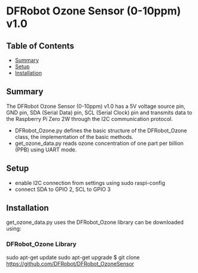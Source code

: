 # DFRobot Ozone Sensor (0-10ppm) v1.0
## Table of Contents

* [Summary](#Summary)
* [Setup](#Setup)
* [Installation](#Installation)


## Summary

The DFRobot Ozone Sensor (0-10ppm) v1.0 has a 5V voltage source pin, GND pin, SDA (Serial Data) pin, SCL (Serial Clock) pin and transmits data to the Raspberry Pi Zero 2W through the I2C communication protocol.

* DFRobot_Ozone.py defines the basic structure of the DFRobot_Ozone class, the implementation of the basic methods.
* get_ozone_data.py reads ozone concentration of one part per billion (PPB) using UART mode.

## Setup
* enable I2C connection from settings using sudo raspi-config
* connect SDA to GPIO 2, SCL to GPIO 3

## Installation

get_ozone_data.py uses the DFRobot_Ozone library can be downloaded using:

### DFRobot_Ozone Library

sudo apt-get update
sudo apt-get upgrade
$ git clone https://github.com/DFRobot/DFRobot_OzoneSensor
